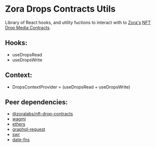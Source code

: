 # Zora Drops Contracts Utils
Library of React hooks, and utility fuctions to interact with to [Zora's](https://docs.zora.co/) [NFT Drop Media Contracts](https://github.com/ourzora/zora-drops-contracts).

## Hooks:
- useDropsRead
- useDropsWrite

## Context:
- DropsContextProvider = (useDropsRead + useDropsWrite)

## Peer dependencies:
- [@zoralabs/nft-drop-contracts](https://github.com/ourzora/zora-drops-contracts)
- [wagmi](https://wagmi.sh/)
- [ethers](https://docs.ethers.io/v5/)
- [graphql-request](https://github.com/prisma-labs/graphql-request)
- [swr](https://swr.vercel.app/)
- [date-fns](https://date-fns.org/)
